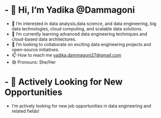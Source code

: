 # - 👋 Hi, I’m Yadika @Dammagoni
  - 👀 I’m interested in data analysis,data science, and data engineering, big data technologies, cloud computing, and scalable data solutions.
  - 🌱 I’m currently learning advanced data engineering techniques and cloud-based data architectures.
  - 💞️ I’m looking to collaborate on exciting data engineering projects and open-source initiatives.
  - 📫 How to reach me yadika.dammagoni27@gmail.com
  - 😄 Pronouns: She/Her
# - 🚀 Actively Looking for New Opportunities
  -  I'm actively looking for new job opportunities in data engineering  and related fields!

<!---
Dammagoni/Dammagoni is a ✨ special ✨ repository because its `README.md` (this file) appears on your GitHub profile.
You can click the Preview link to take a look at your changes.
--->

